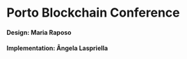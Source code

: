 <h1>Porto Blockchain Conference</h1>
<h4>Design: Maria Raposo</h4>
<h4>Implementation: Ângela Laspriella</h4>
